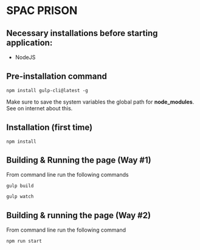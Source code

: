 # SPAC PRISON

## Necessary installations before starting application:
* NodeJS

## Pre-installation command
```
npm install gulp-cli@latest -g
```
Make sure to save the system variables the global path for **node_modules**. See on internet about this.

## Installation (first time)
```
npm install
```

## Building & Running the page (Way #1)
From command line run the following commands
```
gulp build
```

```
gulp watch
```

## Building & running the page (Way #2)
From command line run the following command
```
npm run start
```